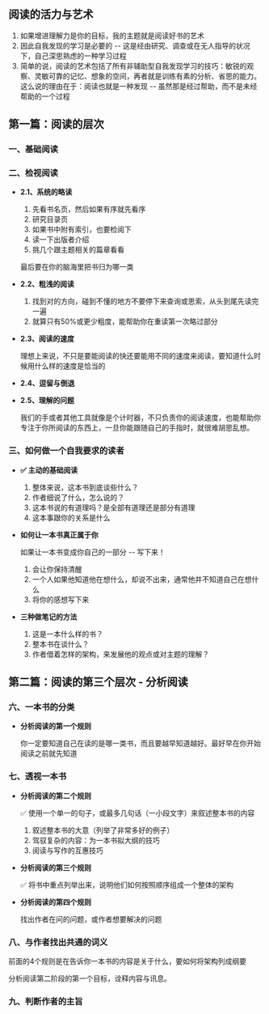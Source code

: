 
## 阅读的活力与艺术

1.  如果增进理解力是你的目标，我的主题就是阅读好书的艺术
2.  因此自我发现的学习是必要的 -- 这是经由研究、调查或在无人指导的状况下，自己深思熟虑的一种学习过程
3.  简单的说，阅读的艺术包括了所有非辅助型自我发现学习的技巧：敏锐的观察、灵敏可靠的记忆、想象的空间，再者就是训练有素的分析、省思的能力。这么说的理由在于：阅读也就是一种发现 -- 虽然那是经过帮助，而不是未经帮助的一个过程

## 第一篇：阅读的层次

### 一、基础阅读


### 二、检视阅读

-  **2.1、系统的略读**

	1.  先看书名页，然后如果有序就先看序
	2.  研究目录页
	3.  如果书中附有索引，也要检阅下
	4.  读一下出版者介绍
	5.  挑几个跟主题相关的篇章看看
	   
	最后要在你的脑海里把书归为哪一类
 

-  **2.2、粗浅的阅读**

	1.  找到对的方向，碰到不懂的地方不要停下来查询或思索，从头到尾先读完一遍
	2.  就算只有50%或更少粗度，能帮助你在重读第一次略过部分

-  **2.3、阅读的速度**

	理想上来说，不只是要能阅读的快还要能用不同的速度来阅读，要知道什么时候用什么样的速度是恰当的

-  **2.4、逗留与倒退**


-  **2.5、理解的问题**

	我们的手或者其他工具就像是个计时器，不只负责你的阅读速度，也能帮助你专注于你所阅读的东西上，一旦你能跟随自己的手指时，就很难胡思乱想。


### 三、如何做一个自我要求的读者

-  **✅ 主动的基础阅读**

	1.  整体来说，这本书到底谈些什么？
	2.  作者细说了什么，怎么说的？
	3.  这本书说的有道理吗？是全部有道理还是部分有道理
	4.  这本事跟你的关系是什么


-  **如何让一本书真正属于你**

	 如果让一本书变成你自己的一部分 -- 写下来！
	 1.  会让你保持清醒
	 2.  一个人如果他知道他在想什么，却说不出来，通常他并不知道自己在想什么
	 3.  将你的感想写下来


-   **三种做笔记的方法**

	1.  这是一本什么样的书？
	2.  整本书在谈什么？
	3.  作者借着怎样的架构，来发展他的观点或对主题的理解？


## 第二篇：阅读的第三个层次 - 分析阅读
### 六、一本书的分类

-  **分析阅读的第一个规则**

	你一定要知道自己在读的是哪一类书，而且要越早知道越好。最好早在你开始阅读之前就先知道

### 七、透视一本书

-  **分析阅读的第二个规则**

	✅ 使用一个单一的句子，或最多几句话（一小段文字）来叙述整本书的内容
	1.   叙述整本书的大意（列举了非常多好的例子）
	2.  驾驭复杂的内容：为一本书拟大纲的技巧
	3.  阅读与写作的互惠技巧

-  **分析阅读的第三个规则**

	✅ 将书中重点列举出来，说明他们如何按照顺序组成一个整体的架构

-  **分析阅读的第四个规则**

	找出作者在问的问题，或作者想要解决的问题


### 八、与作者找出共通的词义

前面的4个规则是在告诉你一本书的内容是关于什么，要如何将架构列成纲要

分析阅读第二阶段的第一个目标，诠释内容与讯息。


### 九、判断作者的主旨

